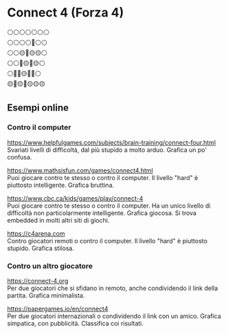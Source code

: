 # Connect 4 (Forza 4)

⚪⚪⚪⚪⚪⚪⚪<br>
⚪⚪⚪⚪🔴⚪⚪<br>
⚪⚪🟡🔴🟡🟡⚪<br>
⚪⚪🔴🟡🔴🟡⚪<br>
⚪🔴🔴🟡🔴🔴⚪<br>
🟡🔴🟡🔴🟡🟡🟡

## Esempi online

### Contro il computer

https://www.helpfulgames.com/subjects/brain-training/connect-four.html<br>
Svariati livelli di difficoltà, dal più stupido a molto arduo. Grafica un po' confusa.

https://www.mathsisfun.com/games/connect4.html<br>
Puoi giocare contro te stesso o contro il computer. Il livello "hard" è piuttosto intelligente. Grafica bruttina.

https://www.cbc.ca/kids/games/play/connect-4<br>
Puoi giocare contro te stesso o contro il computer. Ha un unico livello di difficoltà non particolarmente intelligente. Grafica giocosa.
Si trova embedded in molti altri siti di giochi.

https://c4arena.com<br>
Contro giocatori remoti o contro il computer. Il livello "hard" è piuttosto stupido. Grafica stilosa.


### Contro un altro giocatore

https://connect-4.org<br>
Per due giocatori che si sfidano in remoto, anche condividendo il link della partita. Grafica minimalista.

https://papergames.io/en/connect4<br>
Per due giocatori internazionali o condividendo il link con un amico. Grafica simpatica, con pubblicità. Classifica coi risultati.
